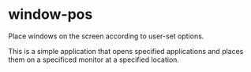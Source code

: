 # window-pos
Place windows on the screen according to user-set options.

This is a simple application that opens specified applications and places them on a specificed monitor at a specified location.
